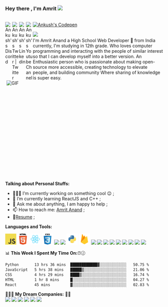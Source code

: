 ### Hey there , I'm Amrit <img src="https://media.giphy.com/media/hvRJCLFzcasrR4ia7z/giphy.gif" width="30px">

<br>
  <a href="https://discord.gg/GXc8Y7p">
  <img align="left" alt="Ankush's Discord" width="22px" src="https://cdn.jsdelivr.net/npm/simple-icons@v3/icons/discord.svg" />
</a>
<a href="https://twitter.com/AnkushC41962223">
  <img align="left" alt="Ankush's Twitter | Twitter" width="22px" src="https://cdn.jsdelivr.net/npm/simple-icons@v3/icons/twitter.svg" />
</a>
<a href="https://www.linkedin.com/ankush-chauhan-590b5b1ab/">
  <img align="left" alt="Ankush's Linkedin" width="22px" src="https://cdn.jsdelivr.net/npm/simple-icons@v3/icons/linkedin.svg" />
</a>
<a href="https://www.youtube.com/channel/UC9upzF9wBH5CGvf8dSIp-aw?disable_polymer=true">
  <img align="left" alt="Ankush's Youtube Channel" width="22px" src="https://cdn.jsdelivr.net/npm/simple-icons@v3/icons/youtube.svg" />
</a>
<a href="https://www.codepen.io/anproghub">
  <img align="top-right" alt="Ankush's Codepen" width="22px" src="https://cdn.jsdelivr.net/npm/simple-icons@v3/icons/codepen.svg" />
</a>

![](https://visitor-badge.glitch.me/badge?page_id=galahad42.galahad42)
<br>
I'm Amrit Anand a High School Web Developer 🚀 from India currently, I'm studying in 12th grade. Who loves computer programming and interacting with the people of similar interest so that I can develop myself into a better version. 
An Enthusiastic person who is passionate about making open-source more accessible, creating technology to elevate people, and building community Where sharing of knowledge is
super easy.
<img align="right" alt="GIF" src="https://github.com/abhisheknaiidu/abhisheknaiidu/blob/master/code.gif?raw=true" width="500" height="320" />


**Talking about Personal Stuffs:**

- 👨🏽‍💻 I’m currently working on something cool :wink: ;
- 🌱 I’m currently learning ReactJS and C++ ; 
- 💬 Ask me about anything, I am happy to help ;
- 📫 How to reach me: [Amrit Anand](https://www.linkedin.com/ankush-chauhan-590b5b1ab/) ;
- 📝[Resume](https://www.linkedin.com/ankush-chauhan-590b5b1ab/) ;
  
  

**Languages and Tools:**  

<code><img height="35" src="https://raw.githubusercontent.com/github/explore/80688e429a7d4ef2fca1e82350fe8e3517d3494d/topics/javascript/javascript.png"></code>
<code><img height="35" src="https://raw.githubusercontent.com/github/explore/80688e429a7d4ef2fca1e82350fe8e3517d3494d/topics/html/html.png"></code>
<code><img height="35" src="https://raw.githubusercontent.com/github/explore/80688e429a7d4ef2fca1e82350fe8e3517d3494d/topics/react/react.png"></code>
<code><img height="35" src="https://raw.githubusercontent.com/github/explore/5c058a388828bb5fde0bcafd4bc867b5bb3f26f3/topics/css/css.png"></code>
<code><img height="35" src="https://nodejs.org/static/images/logo-hexagon-card.png"></code>
<code><img height="35" src="https://cdn.iconscout.com/icon/free/png-512/c-programming-569564.png"></code>
<code><img height="35" src="https://raw.githubusercontent.com/github/explore/80688e429a7d4ef2fca1e82350fe8e3517d3494d/topics/python/python.png"></code>
<code><img height="35" src="https://raw.githubusercontent.com/github/explore/80688e429a7d4ef2fca1e82350fe8e3517d3494d/topics/firebase/firebase.png"></code>
<code><img height="35" src="https://git-scm.com/images/logos/downloads/Git-Icon-1788C.png"></code>
<code><img height="35" src="https://user-images.githubusercontent.com/49339/32078472-5053adea-baa7-11e7-9034-519002f12ac7.png"></code>
<code><img height="35" src="https://cdn.iconscout.com/icon/free/png-512/unity-5-555544.png"></code>
<code><img height="35" src="https://www.kindpng.com/picc/m/25-255595_icon-android-studio-logo-hd-png-download.png"></code>
<code><img height="35" src="https://cdn3.brettterpstra.com/uploads/2015/02/terminal-longshadow.png"></code>
<code><img height="35" src="https://www.pinclipart.com/picdir/middle/35-353932_bootstrap-bootstrap-4-logo-png-clipart.png"></code>
<code><img height="35" src="https://cdn.worldvectorlogo.com/logos/sublime-text.svg"></code>
<code><img height="35" src="https://cdn.iconscout.com/icon/free/png-512/stackoverflow-2-432547.png"></code>
<code><img height="35" src="https://material-ui.com/static/logo.png"></code>


📊 **This Week I Spent My Time On:**⏰🕜
<!--START_SECTION:waka-->
```text
Python       13 hrs 36 mins  ████████████▓░░░░░░░░░░░░   50.75 % 
JavaScript   5 hrs 38 mins   █████▒░░░░░░░░░░░░░░░░░░░   21.06 % 
CSS          4 hrs 29 mins   ████▒░░░░░░░░░░░░░░░░░░░░   16.74 % 
HTML         1 hr 8 mins     █░░░░░░░░░░░░░░░░░░░░░░░░   04.27 % 
React        45 mins         ▓░░░░░░░░░░░░░░░░░░░░░░░░   02.83 % 
```

<!--END_SECTION:waka-->


 💭🌇🗼 **My Dream Companies:** 🌇🗼
<br />
<code><img height="50" src="https://blog.hubspot.com/hubfs/image8-2.jpg"></code>
<code><img height="50" src="https://facebookbrand.com/wp-content/uploads/2019/10/flogo_RGB_HEX-BRC-Site-250.png?w=250&h=250"></code>
<code><img height="50" src="https://www.iconfinder.com/data/icons/picons-social/57/56-apple-512.png"></code>
<code><img height="50" src="https://1000logos.net/wp-content/uploads/2016/10/Colors-Amazon-Logo.jpg"></code>
<code><img height="50" src="https://img-prod-cms-rt-microsoft-com.akamaized.net/cms/api/am/imageFileData/RE2qVsJ?ver=3f74"></code>
<code><img height="50" src="https://storage.googleapis.com/webdesignledger.pub.network/WDL/12f213e1-t1.jpg"></code>
